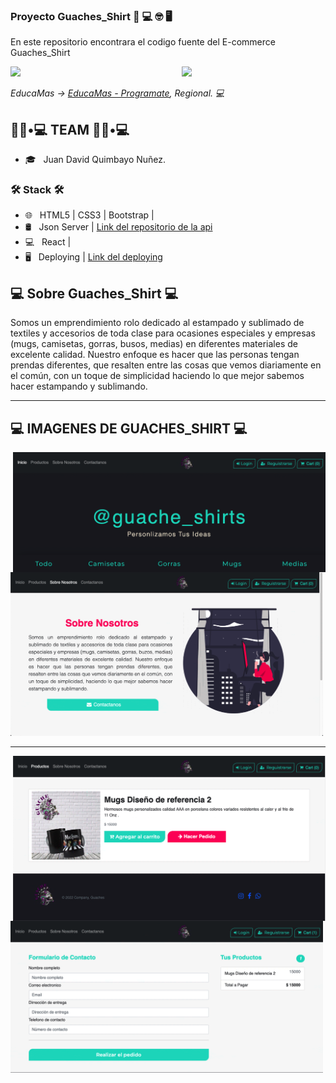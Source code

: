 ### Proyecto Guaches_Shirt 👋 💻 🤓 🖥

<p>
  En este repositorio encontrara el codigo fuente del E-commerce Guaches_Shirt
</p>

<img align='right' src="https://media.giphy.com/media/M9gbBd9nbDrOTu1Mqx/giphy.gif" width="230">
<img align='letf' src="https://media.giphy.com/media/M9gbBd9nbDrOTu1Mqx/giphy.gif" width="230">


<p><em> EducaMas -> <a href="https://educamas.com.co/"> EducaMas - Programate</a>, Regional. 💻 </br>
</em></p>

<h2> 👨🏻•💻  TEAM 👨🏻•💻 </h2>

- 🎓 &nbsp; Juan David Quimbayo Nuñez.


<h3>🛠 Stack 🛠 </h3>

- 🌐 &nbsp; HTML5 | CSS3 | Bootstrap |
- 🛢 &nbsp; Json Server | <a href="https://github.com/JDQN/jsonapi"> Link del repositorio de la api</a>
- 💻 &nbsp; React | 
- 🖥 &nbsp; Deploying | <a href="https://guaches.vercel.app/"> Link del deploying</a>

<h2>💻  Sobre Guaches_Shirt 💻</h2>
<p>
  Somos un emprendimiento rolo dedicado al estampado y sublimado de textiles y 
  accesorios de toda clase para ocasiones especiales y empresas (mugs, camisetas, gorras, busos, medias) 
  en diferentes materiales de excelente calidad. Nuestro enfoque es hacer que las personas tengan 
  prendas diferentes, que resalten entre las cosas que vemos diariamente en el común, con un toque 
  de simplicidad haciendo lo que mejor sabemos hacer estampando y sublimando.
</p>

---

<h2>💻 IMAGENES DE GUACHES_SHIRT 💻</h2>

<img align='right' src="https://github.com/JDQN/Deploying-Guaches/blob/main/1.Home.png" width="500"/>



<img src="https://github.com/JDQN/Deploying-Guaches/blob/main/2.about.png" width="500"/>


---


<img align='right' src="https://github.com/JDQN/Deploying-Guaches/blob/main/3.Product.png" width="500"/>



<img src="https://github.com/JDQN/Deploying-Guaches/blob/main/4.RelizarPedido.png" width="500"/>


